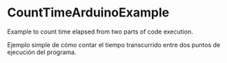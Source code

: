 # CountTimeArduinoExample

Example to count time elapsed from two parts of code execution.

Ejemplo simple de cómo contar el tiempo transcurrido entre dos puntos de ejecución del programa.
